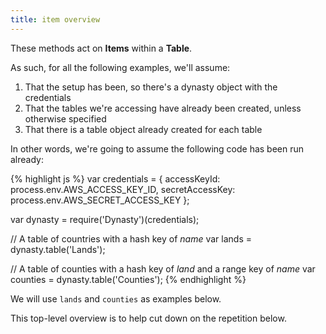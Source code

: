 ```yaml
---
title: item overview
---
```


These methods act on **Items** within a **Table**.

As such, for all the following examples, we'll assume:

1. That the setup has been, so there's a dynasty object with the credentials
2. That the tables we're accessing have already been created, unless otherwise
   specified
3. That there is a table object already created for each table

In other words, we're going to assume the following code has been run already:

{% highlight js %}
var credentials = {
    accessKeyId: process.env.AWS_ACCESS_KEY_ID,
    secretAccessKey: process.env.AWS_SECRET_ACCESS_KEY
};

var dynasty = require('Dynasty')(credentials);

// A table of countries with a hash key of *name*
var lands = dynasty.table('Lands');

// A table of counties with a hash key of *land* and a range key of *name*
var counties = dynasty.table('Counties');
{% endhighlight %}

We will use `lands` and `counties` as examples below.

This top-level overview is to help cut down on the repetition below.
